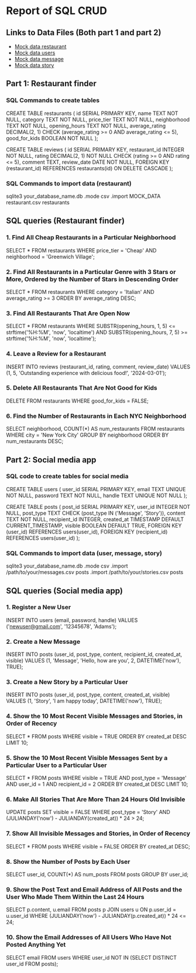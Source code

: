# Report of SQL CRUD

## Links to Data Files (Both part 1 and part 2)
- [Mock data restaurant](./data/MOCK_DATA%20restaurant.csv)
- [Mock data users](./data/MOCK_DATA%20users.csv)
- [Mock data message](./data/MOCK_DATA%20message.csv)
- [Mock data story](./data/MOCK_DATA%20story.csv)

## Part 1: Restaurant finder

### SQL Commands to create tables
CREATE TABLE restaurants (
    id SERIAL PRIMARY KEY,
    name TEXT NOT NULL,
    category TEXT NOT NULL,
    price_tier TEXT NOT NULL,
    neighborhood TEXT NOT NULL,
    opening_hours TEXT NOT NULL,
    average_rating DECIMAL(2, 1) CHECK (average_rating >= 0 AND average_rating <= 5),
    good_for_kids BOOLEAN NOT NULL
);

CREATE TABLE reviews (
    id SERIAL PRIMARY KEY,
    restaurant_id INTEGER NOT NULL,
    rating DECIMAL(2, 1) NOT NULL CHECK (rating >= 0 AND rating <= 5),
    comment TEXT,
    review_date DATE NOT NULL,
    FOREIGN KEY (restaurant_id) REFERENCES restaurants(id) ON DELETE CASCADE
);

### SQL Commands to import data (restaurant)
sqlite3 your_database_name.db
.mode csv
.import MOCK_DATA restaurant.csv restaurants

## SQL queries (Restaurant finder)

### 1. Find All Cheap Restaurants in a Particular Neighborhood
SELECT * FROM restaurants
WHERE price_tier = 'Cheap'
AND neighborhood = 'Greenwich Village';

### 2. Find All Restaurants in a Particular Genre with 3 Stars or More, Ordered by the Number of Stars in Descending Order
SELECT * FROM restaurants
WHERE category = 'Italian'
AND average_rating >= 3
ORDER BY average_rating DESC;

### 3. Find All Restaurants That Are Open Now
SELECT * FROM restaurants
WHERE SUBSTR(opening_hours, 1, 5) <= strftime('%H:%M', 'now', 'localtime')
AND SUBSTR(opening_hours, 7, 5) >= strftime('%H:%M', 'now', 'localtime');

### 4. Leave a Review for a Restaurant
INSERT INTO reviews (restaurant_id, rating, comment, review_date)
VALUES (1, 5, 'Outstanding experience with delicious food!', '2024-03-01');

### 5. Delete All Restaurants That Are Not Good for Kids
DELETE FROM restaurants
WHERE good_for_kids = FALSE;

### 6. Find the Number of Restaurants in Each NYC Neighborhood
SELECT neighborhood, COUNT(*) AS num_restaurants
FROM restaurants
WHERE city = 'New York City'
GROUP BY neighborhood
ORDER BY num_restaurants DESC;

## Part 2: Social media app

### SQL code to create tables for social media
CREATE TABLE users (
    user_id SERIAL PRIMARY KEY,
    email TEXT UNIQUE NOT NULL,
    password TEXT NOT NULL,
    handle TEXT UNIQUE NOT NULL
);

CREATE TABLE posts (
    post_id SERIAL PRIMARY KEY,
    user_id INTEGER NOT NULL,
    post_type TEXT CHECK (post_type IN ('Message', 'Story')),
    content TEXT NOT NULL,
    recipient_id INTEGER,
    created_at TIMESTAMP DEFAULT CURRENT_TIMESTAMP,
    visible BOOLEAN DEFAULT TRUE,
    FOREIGN KEY (user_id) REFERENCES users(user_id),
    FOREIGN KEY (recipient_id) REFERENCES users(user_id)
);

### SQL Commands to import data (user, message, story)
sqlite3 your_database_name.db
.mode csv
.import /path/to/your/messages.csv posts
.import /path/to/your/stories.csv posts

## SQL queries (Social media app)

### 1. Register a New User
INSERT INTO users (email, password, handle) VALUES ('newuser@gmail.com', '12345678', 'Adams');

### 2. Create a New Message
INSERT INTO posts (user_id, post_type, content, recipient_id, created_at, visible) 
VALUES (1, 'Message', 'Hello, how are you', 2, DATETIME('now'), TRUE);

### 3. Create a New Story by a Particular User
INSERT INTO posts (user_id, post_type, content, created_at, visible) 
VALUES (1, 'Story', 'I am happy today', DATETIME('now'), TRUE);

### 4. Show the 10 Most Recent Visible Messages and Stories, in Order of Recency
SELECT * FROM posts 
WHERE visible = TRUE 
ORDER BY created_at DESC 
LIMIT 10;

### 5. Show the 10 Most Recent Visible Messages Sent by a Particular User to a Particular User
SELECT * FROM posts 
WHERE visible = TRUE AND post_type = 'Message' AND user_id = 1 AND recipient_id = 2 
ORDER BY created_at DESC 
LIMIT 10;

### 6. Make All Stories That Are More Than 24 Hours Old Invisible
UPDATE posts 
SET visible = FALSE 
WHERE post_type = 'Story' AND (JULIANDAY('now') - JULIANDAY(created_at)) * 24 > 24;

### 7. Show All Invisible Messages and Stories, in Order of Recency
SELECT * FROM posts 
WHERE visible = FALSE 
ORDER BY created_at DESC;

### 8. Show the Number of Posts by Each User
SELECT user_id, COUNT(*) AS num_posts 
FROM posts 
GROUP BY user_id;

### 9. Show the Post Text and Email Address of All Posts and the User Who Made Them Within the Last 24 Hours
SELECT p.content, u.email 
FROM posts p 
JOIN users u ON p.user_id = u.user_id 
WHERE (JULIANDAY('now') - JULIANDAY(p.created_at)) * 24 <= 24;

### 10. Show the Email Addresses of All Users Who Have Not Posted Anything Yet
SELECT email 
FROM users 
WHERE user_id NOT IN (SELECT DISTINCT user_id FROM posts);
